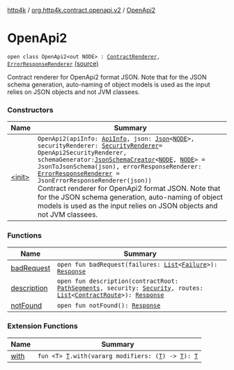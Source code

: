[http4k](../../index.md) / [org.http4k.contract.openapi.v2](../index.md) / [OpenApi2](./index.md)

# OpenApi2

`open class OpenApi2<out NODE> : `[`ContractRenderer`](../../org.http4k.contract/-contract-renderer/index.md)`, `[`ErrorResponseRenderer`](../../org.http4k.contract/-error-response-renderer/index.md) [(source)](https://github.com/http4k/http4k/blob/master/http4k-contract/src/main/kotlin/org/http4k/contract/openapi/v2/OpenApi2.kt#L30)

Contract renderer for OpenApi2 format JSON. Note that for the JSON schema generation, auto-naming of
object models is used as the input relies on JSON objects and not JVM classees.

### Constructors

| Name | Summary |
|---|---|
| [&lt;init&gt;](-init-.md) | `OpenApi2(apiInfo: `[`ApiInfo`](../../org.http4k.contract.openapi/-api-info/index.md)`, json: `[`Json`](../../org.http4k.format/-json/index.md)`<`[`NODE`](index.md#NODE)`>, securityRenderer: `[`SecurityRenderer`](../../org.http4k.contract.openapi/-security-renderer/index.md)` = OpenApi2SecurityRenderer, schemaGenerator: `[`JsonSchemaCreator`](../../org.http4k.util/-json-schema-creator/index.md)`<`[`NODE`](index.md#NODE)`, `[`NODE`](index.md#NODE)`> = JsonToJsonSchema(json), errorResponseRenderer: `[`ErrorResponseRenderer`](../../org.http4k.contract/-error-response-renderer/index.md)` = JsonErrorResponseRenderer(json))`<br>Contract renderer for OpenApi2 format JSON. Note that for the JSON schema generation, auto-naming of object models is used as the input relies on JSON objects and not JVM classees. |

### Functions

| Name | Summary |
|---|---|
| [badRequest](bad-request.md) | `open fun badRequest(failures: `[`List`](https://kotlinlang.org/api/latest/jvm/stdlib/kotlin.collections/-list/index.html)`<`[`Failure`](../../org.http4k.lens/-failure/index.md)`>): `[`Response`](../../org.http4k.core/-response/index.md) |
| [description](description.md) | `open fun description(contractRoot: `[`PathSegments`](../../org.http4k.contract/-path-segments/index.md)`, security: `[`Security`](../../org.http4k.contract.security/-security/index.md)`, routes: `[`List`](https://kotlinlang.org/api/latest/jvm/stdlib/kotlin.collections/-list/index.html)`<`[`ContractRoute`](../../org.http4k.contract/-contract-route/index.md)`>): `[`Response`](../../org.http4k.core/-response/index.md) |
| [notFound](not-found.md) | `open fun notFound(): `[`Response`](../../org.http4k.core/-response/index.md) |

### Extension Functions

| Name | Summary |
|---|---|
| [with](../../org.http4k.core/with.md) | `fun <T> `[`T`](../../org.http4k.core/with.md#T)`.with(vararg modifiers: (`[`T`](../../org.http4k.core/with.md#T)`) -> `[`T`](../../org.http4k.core/with.md#T)`): `[`T`](../../org.http4k.core/with.md#T) |
